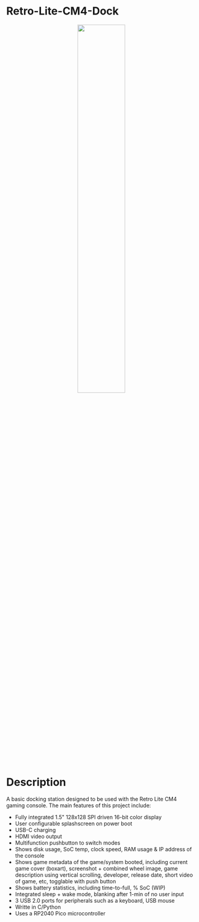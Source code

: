 # Retro-Lite-CM4-Dock
<p align="center">
   <img src="https://i.imgur.com/RhksMgQ.jpg" width = 50% height = 50%/>
</p>

# Description 
A basic docking station designed to be used with the Retro Lite CM4 gaming console. The main features of this project include:

- Fully integrated 1.5" 128x128 SPI driven 16-bit color display 
- User configurable splashscreen on power boot
- USB-C charging 
- HDMI video output
- Multifunction pushbutton to switch modes
- Shows disk usage, SoC temp, clock speed, RAM usage & IP address of the console 
- Shows game metadata of the game/system booted, including current game cover (boxart), screenshot + combined wheel image, game description using vertical scrolling, developer, release date, short video of game, etc, togglable with push button 
- Shows battery statistics, including time-to-full, % SoC (WIP)
- Integrated sleep + wake mode, blanking after 1-min of no user input 
- 3 USB 2.0 ports for peripherals such as a keyboard, USB mouse 
- Writte in C/Python 
- Uses a RP2040 Pico microcontroller 

